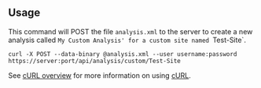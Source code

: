 Usage
---

This command will POST the file `analysis.xml` to the server to create a new analysis called `My Custom Analysis' for a custom site named `Test-Site`.

    curl -X POST --data-binary @analysis.xml --user username:password https://server:port/api/analysis/custom/Test-Site

See [cURL overview](../../README.md#cURL) for more information on using [cURL](http://curl.haxx.se/).
